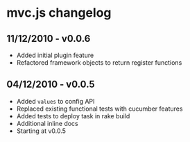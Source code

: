 # mvc.js changelog

## 11/12/2010 - v0.0.6

+ Added initial plugin feature
+ Refactored framework objects to return register functions

## 04/12/2010 - v0.0.5

+ Added `values` to config API
+ Replaced existing functional tests with cucumber features
+ Added tests to deploy task in rake build
+ Additional inline docs
+ Starting at v0.0.5
